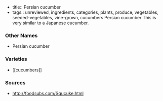 - title:: Persian cucumber
- tags:: unreviewed, ingredients, categories, plants, produce, vegetables, seeded-vegetables, vine-grown, cucumbers
Persian cucumber This is very similar to a Japanese cucumber.

### Other Names

* Persian cucumber

### Varieties

* [[cucumbers]]

### Sources
* http://foodsubs.com/Squcuke.html
